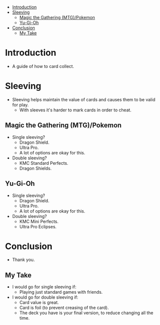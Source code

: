 - [Introduction](#introduction)
- [Sleeving](#sleeving)
  - [Magic the Gathering (MTG)/Pokemon](#magic-the-gathering-mtgpokemon)
  - [Yu-Gi-Oh](#yu-gi-oh)
- [Conclusion](#conclusion)
  - [My Take](#my-take)

# Introduction

- A guide of how to card collect.

# Sleeving

- Sleeving helps maintain the value of cards and causes them to be valid for play.
  - With sleeves it's harder to mark cards in order to cheat.

## Magic the Gathering (MTG)/Pokemon

- Single sleeving?
  - Dragon Shield.
  - Ultra Pro.
  - A lot of options are okay for this.
- Double sleeving?
  - KMC Standard Perfects.
  - Dragon Shields.

## Yu-Gi-Oh

- Single sleeving?
  - Dragon Shield.
  - Ultra Pro.
  - A lot of options are okay for this.
- Double sleeving?
  - KMC Mini Perfects.
  - Ultra Pro Eclipses.

# Conclusion

- Thank you.

## My Take

- I would go for single sleeving if:
  - Playing just standard games with friends.
- I would go for double sleeving if:
  - Card value is great.
  - Card is foil (to prevent creasing of the card).
  - The deck you have is your final version, to reduce changing all the time.
